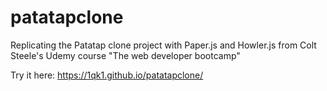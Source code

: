 # patatapclone
Replicating the Patatap clone project with Paper.js and Howler.js from Colt Steele's Udemy course "The web developer bootcamp" 

Try it here: https://1qk1.github.io/patatapclone/

